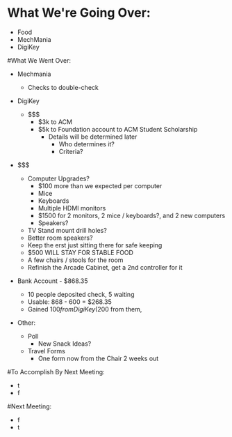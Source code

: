 # What We're Going Over:
- Food
- MechMania
- DigiKey  

#What We Went Over:  

- Mechmania
    - Checks to double-check  

- DigiKey
    -   $$$
        -   $3k to ACM
        -   $5k to Foundation account to ACM Student Scholarship
            -   Details will be determined later
                -   Who determines it?  
                -   Criteria?

- $$$
    - Computer Upgrades?
        - $100 more than we expected per computer
        - Mice
        - Keyboards
        - Multiple HDMI monitors
        - $1500 for 2 monitors, 2 mice / keyboards?, and 2 new computers
        - Speakers?
    - TV Stand mount drill holes?
    - Better room speakers?
    - Keep the erst just sitting there for safe keeping
    - $500 WILL STAY FOR STABLE FOOD 
    - A few chairs / stools for the room
    - Refinish the Arcade Cabinet, get a 2nd controller for it

- Bank Account - $868.35
    - 10 people deposited check, 5 waiting
    - Usable: 868 - 600 = $268.35
    - Gained $100 from DigiKey ($200 from them, 

- Other:
    - Poll
        - New Snack Ideas?
    - Travel Forms
        - One form now from the Chair 2 weeks out

#To Accomplish By Next Meeting:  
- t
- f

#Next Meeting:
- f
- t